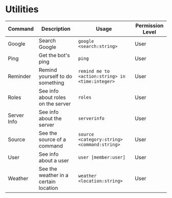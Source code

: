 # Utilities

Command | Description | Usage | Permission Level
--------|-------------|-------|-----------------
Google | Search Google | `google <search:string>` | User
Ping | Get the bot's ping | `ping` | User
Reminder | Remind yourself to do something | `remind me to <action:string> in <time:integer>` | User
Roles | See info about roles on the server | `roles` | User
Server Info | See info about the server | `serverinfo` | User
Source | See the source of a command | `source <category:string> <command:string>` | User
User | See info about a user | `user [member:user]` | User
Weather | See the weather in a certain location | `weather <location:string>` | User